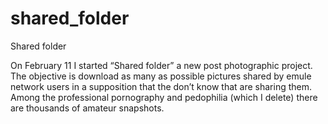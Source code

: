 # shared_folder
Shared folder

On February 11 I started “Shared folder” a new post photographic project. The objective is download as many as possible pictures shared by emule network users in a supposition that the don’t know that are sharing them.
Among the professional pornography and pedophilia (which I delete) there are thousands of amateur snapshots.
